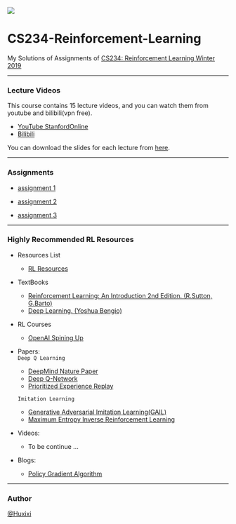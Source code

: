 ![](https://github.com/Huixxi/CS234-Reinforcement-Learning-Winter-2019/blob/master/rl_images/Cover.jpg)
# CS234-Reinforcement-Learning
My Solutions of Assignments of [CS234: Reinforcement Learning Winter 2019](http://web.stanford.edu/class/cs234/index.html)
***
### Lecture Videos
This course contains 15 lecture videos, and you can watch them from youtube and bilibili(vpn free).
* [YouTube StanfordOnline](https://www.youtube.com/playlist?list=PLoROMvodv4rOSOPzutgyCTapiGlY2Nd8u)
* [Bilibili](https://www.bilibili.com/video/av47812079?from=search&seid=3645116309541169863)  

You can download the slides for each lecture from [here](http://web.stanford.edu/class/cs234/schedule.html).

***
### Assignments
* [assignment 1](https://github.com/Huixxi/CS234-Reinforcement-Learning-Winter-2019/tree/master/assignment%201)

* [assignment 2](https://github.com/Huixxi/CS234-Reinforcement-Learning-Winter-2019/tree/master/assignment%202)

* [assignment 3](https://github.com/Huixxi/CS234-Reinforcement-Learning-Winter-2019/tree/master/assignment%203)

***
### Highly Recommended RL Resources
* Resources List
  * [RL Resources](https://docs.google.com/document/d/1frWabYtrRE4_Ak2fhcNtk7U-ujtU5Aq762Nq-Ryi9A8/edit)
* TextBooks
  * [Reinforcement Learning: An Introduction 2nd Edition. (R.Sutton, G.Barto)](http://incompleteideas.net/book/the-book-2nd.html)
  * [Deep Learning. (Yoshua Bengio)](http://www.deeplearningbook.org/)

* RL Courses
  * [OpenAI Spining Up](https://spinningup.openai.com/en/latest/)


* Papers:  
  `Deep Q Learning`
  * [DeepMind Nature Paper](https://storage.googleapis.com/deepmind-data/assets/papers/DeepMindNature14236Paper.pdf)
  * [Deep Q-Network](https://www.cs.toronto.edu/~vmnih/docs/dqn.pdf)
  * [Prioritized Experience Replay](https://arxiv.org/pdf/1511.05952.pdf)  
  
  `Imitation Learning`
  * [Generative Adversarial Imitation Learning(GAIL)](https://arxiv.org/pdf/1606.03476.pdf)
  * [Maximum Entropy Inverse Reinforcement Learning](https://www.aaai.org/Papers/AAAI/2008/AAAI08-227.pdf)
  
* Videos:
  * To be continue ...

* Blogs:
  * [Policy Gradient Algorithm](https://lilianweng.github.io/lil-log/2018/04/08/policy-gradient-algorithms.html)

***
### Author
[@Huxixi](https://github.com/Huixxi)
  
  

